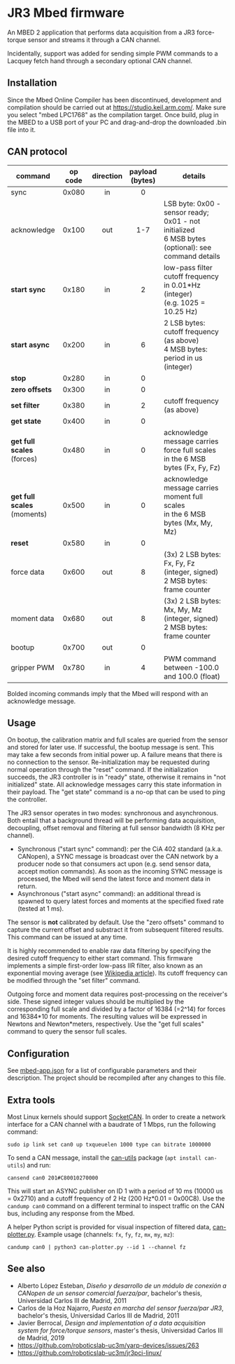 # JR3 Mbed firmware

An MBED 2 application that performs data acquisition from a JR3 force-torque sensor and streams it through a CAN channel.

Incidentally, support was added for sending simple PWM commands to a Lacquey fetch hand through a secondary optional CAN channel.

## Installation

Since the Mbed Online Compiler has been discontinued, development and compilation should be carried out at https://studio.keil.arm.com/. Make sure you select "mbed LPC1768" as the compilation target. Once build, plug in the MBED to a USB port of your PC and drag-and-drop the downloaded .bin file into it.

## CAN protocol

| command                          | op code | direction | payload<br>(bytes) | details                                                                                              |
|----------------------------------|:-------:|:---------:|:------------------:|------------------------------------------------------------------------------------------------------|
| sync                             |  0x080  |     in    |          0         |                                                                                                      |
| acknowledge                      |  0x100  |    out    |        1-7         | LSB byte: 0x00 - sensor ready; 0x01 - not initialized<br>6 MSB bytes (optional): see command details |
| **start sync**                   |  0x180  |     in    |          2         | low-pass filter cutoff frequency in 0.01*Hz (integer)<br>(e.g. 1025 = 10.25 Hz)                      |
| **start async**                  |  0x200  |     in    |          6         | 2 LSB bytes: cutoff frequency (as above)<br>4 MSB bytes: period in us (integer)                      |
| **stop**                         |  0x280  |     in    |          0         |                                                                                                      |
| **zero offsets**                 |  0x300  |     in    |          0         |                                                                                                      |
| **set filter**                   |  0x380  |     in    |          2         | cutoff frequency (as above)                                                                          |
| **get state**                    |  0x400  |     in    |          0         |                                                                                                      |
| **get full scales**<br>(forces)  |  0x480  |     in    |          0         | acknowledge message carries force full scales<br>in the 6 MSB bytes (Fx, Fy, Fz)                     |
| **get full scales**<br>(moments) |  0x500  |     in    |          0         | acknowledge message carries moment full scales<br>in the 6 MSB bytes (Mx, My, Mz)                    |
| **reset**                        |  0x580  |     in    |          0         |                                                                                                      |
| force data                       |  0x600  |    out    |          8         | (3x) 2 LSB bytes: Fx, Fy, Fz (integer, signed)<br>2 MSB bytes: frame counter                         |
| moment data                      |  0x680  |    out    |          8         | (3x) 2 LSB bytes: Mx, My, Mz (integer, signed)<br>2 MSB bytes: frame counter                         |
| bootup                           |  0x700  |    out    |          0         |                                                                                                      |
| gripper PWM                      |  0x780  |     in    |          4         | PWM command between -100.0 and 100.0 (float)                                                         |

Bolded incoming commands imply that the Mbed will respond with an acknowledge message.

## Usage

On bootup, the calibration matrix and full scales are queried from the sensor and stored for later use. If successful, the bootup message is sent. This may take a few seconds from initial power up. A failure means that there is no connection to the sensor. Re-initialization may be requested during normal operation through the "reset" command. If the initialization succeeds, the JR3 controller is in "ready" state, otherwise it remains in "not initialized" state. All acknowledge messages carry this state information in their payload. The "get state" command is a no-op that can be used to ping the controller.

The JR3 sensor operates in two modes: synchronous and asynchronous. Both entail that a background thread will be performing data acquisition, decoupling, offset removal and filtering at full sensor bandwidth (8 KHz per channel).

- Synchronous ("start sync" command): per the CiA 402 standard (a.k.a. CANopen), a SYNC message is broadcast over the CAN network by a producer node so that consumers act upon (e.g. send sensor data, accept motion commands). As soon as the incoming SYNC message is processed, the Mbed will send the latest force and moment data in return.
- Asynchronous ("start async" command): an additional thread is spawned to query latest forces and moments at the specified fixed rate (tested at 1 ms).

The sensor is **not** calibrated by default. Use the "zero offsets" command to capture the current offset and substract it from subsequent filtered results. This command can be issued at any time.

It is highly recommended to enable raw data filtering by specifying the desired cutoff frequency to either start command. This firmware implements a simple first-order low-pass IIR filter, also known as an exponential moving average (see [Wikipedia article](https://w.wiki/7Er6)). Its cutoff frequency can be modified through the "set filter" command.

Outgoing force and moment data requires post-processing on the receiver's side. These signed integer values should be multiplied by the corresponding full scale and divided by a factor of 16384 (=2^14) for forces and 16384\*10 for moments. The resulting values will be expressed in Newtons and Newton*meters, respectively. Use the "get full scales" command to query the sensor full scales.

## Configuration

See [mbed-app.json](mbed_app.json) for a list of configurable parameters and their description. The project should be recompiled after any changes to this file.

## Extra tools

Most Linux kernels should support [SocketCAN](https://www.kernel.org/doc/html/next/networking/can.html). In order to create a network interface for a CAN channel with a baudrate of 1 Mbps, run the following command:

```
sudo ip link set can0 up txqueuelen 1000 type can bitrate 1000000
```

To send a CAN message, install the [can-utils](https://github.com/linux-can/can-utils) package (`apt install can-utils`) and run:

```
cansend can0 201#C80010270000
```

This will start an ASYNC publisher on ID 1 with a period of 10 ms (10000 us = 0x2710) and a cutoff frequency of 2 Hz (200 Hz*0.01 = 0x00C8). Use the `candump can0` command on a different terminal to inspect traffic on the CAN bus, including any response from the Mbed.

A helper Python script is provided for visual inspection of filtered data, [can-plotter.py](can-plotter.py). Example usage (channels: `fx`, `fy`, `fz`, `mx`, `my`, `mz`):

```
candump can0 | python3 can-plotter.py --id 1 --channel fz
```

## See also

- Alberto López Esteban, *Diseño y desarrollo de un módulo de conexión a CANopen de un sensor comercial fuerza/par*, bachelor's thesis, Universidad Carlos III de Madrid, 2011
- Carlos de la Hoz Najarro, *Puesta en marcha del sensor fuerza/par JR3*, bachelor's thesis, Universidad Carlos III de Madrid, 2011
- Javier Berrocal, *Design and implementation of a data acquisition system for force/torque sensors*, master's thesis, Universidad Carlos III de Madrid, 2019
- https://github.com/roboticslab-uc3m/yarp-devices/issues/263
- https://github.com/roboticslab-uc3m/jr3pci-linux/
